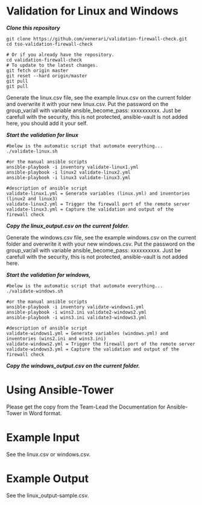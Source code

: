 # Validation for Linux and Windows

***Clone this repository***

```
git clone https://github.com/venerari/validation-firewall-check.git
cd tso-validation-firewall-check

# Or if you already have the repository.
cd validation-firewall-check
# To update to the latest changes.
git fetch origin master
git reset --hard origin/master
git pull
git pull
```

Generate the linux.csv file, see the example linux.csv on the current folder and overwrite it with your new linux.csv.
Put the password on the group_var/all with variable ansible_become_pass: xxxxxxxxxx.  Just be carefull with the security, this is not protected, ansible-vault is not added here, you should add it your self.

***Start the validation for linux***
```
#below is the automatic script that automate everything...
./validate-linux.sh

#or the manual ansible scripts
ansible-playbook -i inventory validate-linux1.yml
ansible-playbook -i linux2 validate-linux2.yml
ansible-playbook -i linux3 validate-linux3.yml

#description of ansible script
validate-linux1.yml = Generate variables (linux.yml) and inventories (linux2 and linux3)
validate-linux2.yml = Trigger the firewall port of the remote server
validate-linux3.yml = Capture the validation and output of the firewall check
```

***Copy the linux_output.csv on the current folder.***

Generate the windows.csv file, see the example windows.csv on the current folder and overwrite it with your new windows.csv.
Put the password on the group_var/all with variable ansible_become_pass: xxxxxxxxxx.  Just be carefull with the security, this is not protected, ansible-vault is not added here.

***Start the validation for windows,***
```
#below is the automatic script that automate everything...
./validate-windows.sh

#or the manual ansible scripts
ansible-playbook -i inventory validate-windows1.yml
ansible-playbook -i wins2.ini validate2-windows2.yml
ansible-playbook -i wins3.ini validate3-windows3.yml

#description of ansible script
validate-windows1.yml = Generate variables (windows.yml) and inventories (wins2.ini and wins3.ini)
validate-windows2.yml = Trigger the firewall port of the remote server
validate-windows3.yml = Capture the validation and output of the firewall check
```

***Copy the windows_output.csv on the current folder.***

# Using Ansible-Tower
Please get the copy from the Team-Lead the Documentation for Ansible-Tower in Word format.

# Example Input
See the linux.csv or windows.csv.

# Example Output
See the linux_output-sample.csv.

